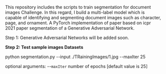 This repository includes the scripts to train segmentation for document images Challenge. 
In this regard, I build a multi-label model which is capable of identifying and segmenting document images such as character, page, and ornament.
A PyTorch implementation of paper based on icpr 2021 paper segmentation of a Generative Adversarial Network.

Step 1: Generative Adversarial Networks will be added soon.

**Step 2: Test sample images Datasets**

python segmentation.py --input ./TRainingImages/1.jpg --maxIter 25

optional arguments:
--`maxIter`             number of epochs [default value is 25]

